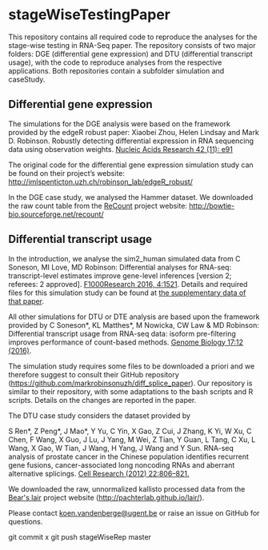 # stageWiseTestingPaper

This repository contains all required code to reproduce the analyses for the stage-wise testing in RNA-Seq paper. The repository consists of two major folders: DGE (differential gene expression) and DTU (differential transcript usage), with the code to reproduce analyses from the respective applications. Both repositories contain a subfolder simulation and caseStudy.

## Differential gene expression

The simulations for the DGE analysis were based on the framework provided by the edgeR robust paper:
Xiaobei Zhou, Helen Lindsay and Mark D. Robinson. Robustly detecting differential expression in RNA sequencing data using observation weights. [Nucleic Acids Research 42 (11): e91](http://nar.oxfordjournals.org/content/42/11/e91)

The original code for the differential gene expression simulation study can be found on their project’s website:
http://imlspenticton.uzh.ch/robinson_lab/edgeR_robust/


In the DGE case study, we analysed the Hammer dataset. We downloaded the raw count table from the [ReCount](http://biorxiv.org/content/early/2016/08/08/068478) project website:
http://bowtie-bio.sourceforge.net/recount/


## Differential transcript usage

In the introduction, we analyse the sim2_human simulated data from
C Soneson, MI Love, MD Robinson: Differential analyses for RNA-seq: transcript-level estimates improve gene-level inferences [version 2; referees: 2 approved]. [F1000Research 2016, 4:1521](https://f1000research.com/articles/4-1521/v2).
Details and required files for this simulation study can be found at [the supplementary data of that paper](https://f1000researchdata.s3.amazonaws.com/datasets/7563/315e2602-541f-4781-ab6e-76635dab0360_Sim_2_Quantification.html).

All other simulations for DTU or DTE analysis are based upon the framework provided by
C Soneson\*, KL Matthes\*, M Nowicka, CW Law & MD Robinson: Differential transcript usage from RNA-seq data: isoform pre-filtering improves performance of count-based methods. [Genome Biology 17:12 (2016)](https://genomebiology.biomedcentral.com/articles/10.1186/s13059-015-0862-3).

The simulation study requires some files to be downloaded a priori and we therefore suggest to consult their GitHub repository (https://github.com/markrobinsonuzh/diff_splice_paper).
Our repository is similar to their repository, with some adaptations to the bash scripts and R scripts. Details on the changes are reported in the paper.

The DTU case study considers the dataset provided by

S Ren\*, Z Peng\*, J Mao\*, Y Yu, C Yin, X Gao, Z Cui, J Zhang, K Yi, W Xu, C Chen, F Wang, X Guo, J Lu, J Yang, M Wei, Z Tian, Y Guan, L Tang, C Xu, L Wang, X Gao, W Tian, J Wang, H Yang, J Wang and Y Sun. RNA-seq analysis of prostate cancer in the Chinese population identifies recurrent gene fusions, cancer-associated long noncoding RNAs and aberrant alternative splicings. [Cell Research (2012) 22:806–821.](http://www.nature.com/cr/journal/v22/n5/full/cr201230a.html)

We downloaded the raw, unnormalized kallisto processed data from the [Bear's lair](http://biorxiv.org/content/early/2016/05/31/056200) project website (http://pachterlab.github.io/lair/).

Please contact koen.vandenberge@ugent.be or raise an issue on GitHub for questions.

git commit x
git push stageWiseRep master
